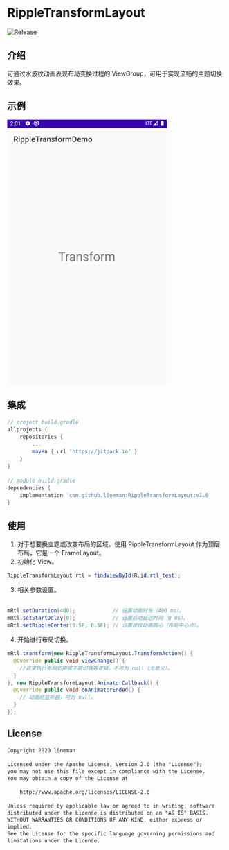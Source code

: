 # RippleTransformLayout

[![Release](https://jitpack.io/v/l0neman/RippleTransformLayout.svg)](https://jitpack.io/#l0neman/RippleTransformLayout)

## 介绍

可通过水波纹动画表现布局变换过程的 ViewGroup，可用于实现流畅的主题切换效果。

## 示例

![demo](./arts/demo.gif)

## 集成

```groovy
// project build.gradle
allprojects {
    repositories {
        ...
        maven { url 'https://jitpack.io' }
    }
}

// module build.gradle
dependencies {
    implementation 'com.github.l0neman:RippleTransformLayout:v1.0'
}
```

## 使用

1. 对于想要换主题或改变布局的区域，使用 RippleTransformLayout 作为顶层布局，它是一个 FrameLayout。
2. 初始化 View。

```java
RippleTransformLayout rtl = findViewById(R.id.rtl_test);
```

3. 相关参数设置。

```java
 
mRtl.setDuration(400);            // 设置动画时长（400 ms）。
mRtl.setStartDelay(0);            // 设置启动延迟时间（0 ms）。
mRtl.setRippleCenter(0.5F, 0.5F); // 设置波纹动画圆心（布局中心点）。
```

4. 开始进行布局切换。

```java
mRtl.transform(new RippleTransformLayout.TransformAction() {
  @Override public void viewChange() {
    //这里执行布局切换或主题切换等逻辑，不可为 null（无意义）。
  }
}, new RippleTransformLayout.AnimatorCallback() {
  @Override public void onAnimatorEnded() {
    // 动画结监听器，可为 null。
  }
});
```

## License

```
Copyright 2020 l0neman

Licensed under the Apache License, Version 2.0 (the "License");
you may not use this file except in compliance with the License.
You may obtain a copy of the License at

    http://www.apache.org/licenses/LICENSE-2.0

Unless required by applicable law or agreed to in writing, software
distributed under the License is distributed on an "AS IS" BASIS,
WITHOUT WARRANTIES OR CONDITIONS OF ANY KIND, either express or implied.
See the License for the specific language governing permissions and
limitations under the License.
```
